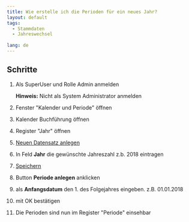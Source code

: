 ```yaml
---
title: Wie erstelle ich die Perioden für ein neues Jahr?
layout: default
tags:
  - Stammdaten
  - Jahreswechsel
  
lang: de
---
```


## Schritte

1. Als SuperUser und Rolle Admin anmelden

   **Hinweis:** Nicht als System Administrator anmelden
 
1. Fenster "Kalender und Periode" öffnen
1. Kalender Buchführung öffnen
1. Register "Jahr" öffnen 
1. [Neuen Datensatz anlegen](Wie_lege_ich_einen_neuen_datensatz_an)
1. In Feld **Jahr** die gewünschte Jahreszahl z.b. 2018 eintragen
1. [Speichern](Wie_lege_ich_einen_neuen_datensatz_an)
1. Button **Periode anlegen** anklicken
1. als **Anfangsdatum** den 1. des Folgejahres eingeben. z.B. 01.01.2018
1. mit OK bestätigen
1. Die Perioden sind nun im Register "Periode" einsehbar
